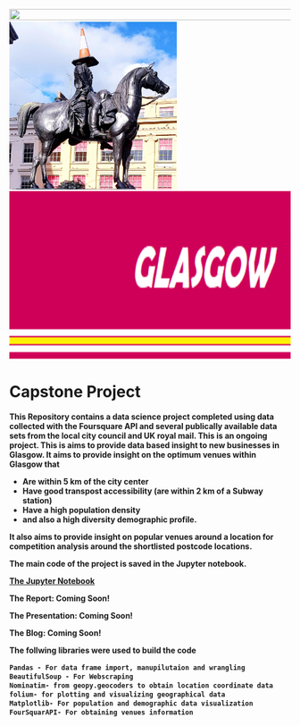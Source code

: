 <img src="http://www.pngmart.com/files/3/Horizontal-Line-PNG-Photos.png" width="850" height="20"> <b/>
<img src="Images/DukeofWellington.jpg" width="300" height="300">
<img src="Images/Glasgow_logo_3.png" width="560" height="300"> <b/>

# Capstone Project
This Repository contains a data science project completed using data collected with the Foursquare API and several publically available data sets from the local city council and UK royal mail. This is an ongoing project. This is aims to provide data based insight to new businesses in Glasgow.  It aims to provide insight on the optimum venues within Glasgow that 
* Are within 5 km of the city center 
* Have good transpost accessibility (are within 2 km of a Subway station) 
* Have a high population density 
* and also a high diversity demographic profile. 

It also aims to provide insight on popular venues around a location for competition analysis around the shortlisted postcode locations.

The main code of the project is saved in the Jupyter notebook.

[The Jupyter Notebook](https://github.com/RabiyaF/Coursera_Capstone/blob/master/Glasgow_Project_Notebook.ipynb)

The Report: Coming Soon!

The Presentation: Coming Soon!

The Blog: Coming Soon!


The follwing libraries were used to build the code
```
Pandas - For data frame import, manupilutaion and wrangling 
BeautifulSoup - For Webscraping
Nominatim- from geopy.geocoders to obtain location coordinate data  
folium- for plotting and visualizing geographical data
Matplotlib- For population and demographic data visualization
FourSquarAPI- For obtaining venues information
```

